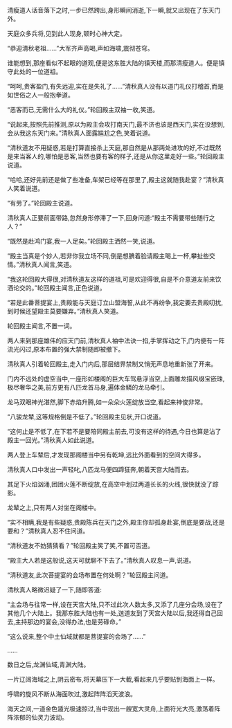 
清瘦道人话音落下之时,一步已然跨出,身形瞬间消逝,下一瞬,就又出现在了东天门外。

天庭众多兵将,见到此人现身,顿时心神大定。

“恭迎清秋老祖……”大军齐声高喝,声如海啸,震彻苍穹。

谁能想到,那座看似不起眼的道观,便是这东胜大陆的镇天楼,而那清瘦道人。便是镇守此处的一位道祖。

“呵呵,贵客盈门,有失远迎,实在是失礼了……”清秋真人没有以道门礼仪打稽首,而是如世俗之人一般抱拳道。

“恶客而已,无需什么大的礼仪。”轮回殿主双袖一收,笑道。

“说起来,按照先前推测,原以为殿主会攻打南天门,最不济也该是西天门,实在没想到,会从我这东天门来。”清秋真人面露尴尬之色,笑着说道。

“清秋道友不用疑惑,若是打算直接杀上天庭,那自然是从那两处进攻的好,不过既然是来当客人的,哪怕是恶客,当然也要有客的样子,还是从你这里走好一些。”轮回殿主说道。

“哈哈,还好先前还是做了些准备,车架已经等在那里了,殿主这就随我赴宴？”清秋真人笑着说道。

“有劳了。”轮回殿主说道。

清秋真人正要前面带路,忽然身形停滞了一下,回身问道:“殿主不需要带些随行之人？”

“既然是赴鸿门宴,我一人足矣。”轮回殿主洒然一笑,说道。

“殿主当真是个妙人,若非你我立场不同,倒是想腆着脸请殿主喝上一杯,攀扯些交情。”清秋真人闻言,笑道。

“我这轮回殿大得很,对清秋道友这样的道祖,可是欢迎得很,自是不介意道友前来饮酒论交的。”轮回殿主闻言,正色说道。

“若是此番菩提宴上,贵殿能与天庭订立山盟海誓,从此不再纷争,我定要去贵殿叨扰,到时候还望殿主莫要嫌弃。”清秋真人笑道。

轮回殿主闻言,不置一词。

两人来到那座雄伟的应天门前,清秋真人袖中法诀一掐,手掌挥动之下,门内便有一阵流光闪过,原本布置的强大禁制随即被撤下。

清秋真人引着轮回殿主,走入门内后,那层结界禁制又悄无声息地重新张了开来。

门内不远处的虚空当中,一座形如楼阁的巨大车驾悬浮当空,上面雕龙描风缀宝嵌珠,极尽奢华之美,前方更有八匹龙首马身,遍体金鳞的龙马牵引。

龙马双眼神光湛然,脚下赤焰升腾,如一朵朵火莲绽放当空,看起来神俊非常。

“八骏龙辇,这等规格倒是不低了。”轮回殿主见状,开口说道。

“这何止是不低了,在下若不是要陪同殿主前去,可没有这样的待遇,今日也算是沾了殿主一回光。”清秋真人如此说道。

两人登上车辇后,才发现那阁楼当中另有乾坤,远比外面看到的空间大得多。

清秋真人口中发出一声轻叱,八匹龙马便四蹄狂奔,朝着天宫大陆而去。

其足下火焰汹涌,团团火莲不断绽放,在高空中划过两道长长的火线,很快就没了踪影。

龙辇之上,只有两人对坐在阁楼中。

“实不相瞒,我是有些疑惑,贵殿陈兵在天门之外,殿主你却孤身赴宴,倒底是要战,还是要和？”清秋真人忍不住问道。

“清秋道友不妨猜猜看？”轮回殿主笑了笑,不置可否道。

“殿主大人若是这般说,这天可就聊不下去了。”清秋真人叹息一声,说道。

“清秋道友,此次菩提宴的会场布置在何处啊？”轮回殿主问道。

清秋真人略微迟疑了一下,随即答道:

“主会场与往常一样,设在天宫大陆,只不过此次人数太多,又添了几座分会场,设在了其他几个大陆上。我那东胜大陆也有一处,送道友到了天宫大陆以后,我还得自己回去,主持那边的宴会,没得办法,也是劳碌命。”

“这么说来,整个中土仙域就都是菩提宴的会场了……”

……

数日之后,龙渊仙域,青渊大陆。

一片辽阔海域之上,阴云密布,将天幕压下一大截,看起来几乎要贴到海面上一样。

呼啸的旋风不断从海面吹过,激起阵阵滔天波浪。

海天之间,一道金色遁光极速掠过,当中现出一艘宽大灵舟,上面符光大亮,激荡着阵阵浓郁的仙灵力波动。